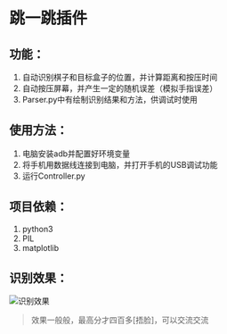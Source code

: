 # 跳一跳插件

## 功能：

1. 自动识别棋子和目标盒子的位置，并计算距离和按压时间
2. 自动按压屏幕，并产生一定的随机误差（模拟手指误差）
3. Parser.py中有绘制识别结果和方法，供调试时使用

## 使用方法：

1. 电脑安装adb并配置好环境变量
2. 将手机用数据线连接到电脑，并打开手机的USB调试功能
3. 运行Controller.py

## 项目依赖：

1. python3
2. PIL
3. matplotlib

## 识别效果：

![识别效果](https://gitee.com/uploads/images/2018/0219/162751_8b8a0c1f_1204709.png "p_1.png")

> 效果一般般，最高分才四百多[捂脸]，可以交流交流